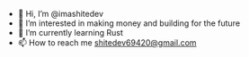 - 👋 Hi, I’m @imashitedev
- 👀 I’m interested in making money and building for the future
- 🌱 I’m currently learning Rust
- 📫 How to reach me shitedev69420@gmail.com

<!---
imashitedev/imashitedev is a ✨ special ✨ repository because its `README.md` (this file) appears on your GitHub profile.
You can click the Preview link to take a look at your changes.
--->
